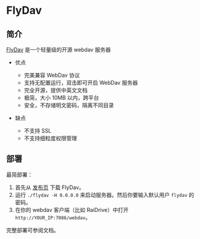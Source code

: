 # FlyDav

## 简介

[FlyDav](https://github.com/pluveto/flydav) 是一个轻量级的开源 webdav 服务器

-   优点
    -   完美兼容 WebDav 协议
    -   支持无配置运行，双击即可开启 WebDav 服务器
    -   完全开源，提供中英文文档
    -   极简，大小 10MB 以内，跨平台
    -   安全，不存储明文密码，隔离不同目录

-   缺点
    -   不支持 SSL
    -   不支持细粒度权限管理

## 部署

最简部署：

1. 首先从 [发布页](https://github.com/pluveto/flydav/releases) 下载 FlyDav。
2. 运行 `./flydav -H 0.0.0.0` 来启动服务器。然后你要输入默认用户 `flydav` 的密码。
3. 在你的 webdav 客户端（比如 RaiDrive）中打开 `http://YOUR_IP:7086/webdav`。

完整部署可参阅文档。
